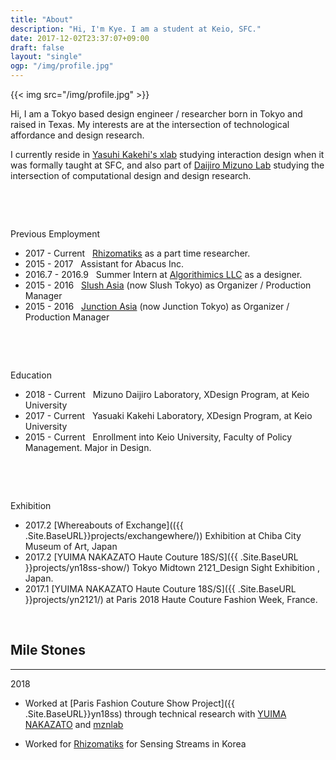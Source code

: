 ```yaml
---
title: "About"
description: "Hi, I'm Kye. I am a student at Keio, SFC."
date: 2017-12-02T23:37:07+09:00
draft: false
layout: "single"
ogp: "/img/profile.jpg"
---
```

{{< img src="/img/profile.jpg" >}}

Hi, I am a Tokyo based design engineer / researcher born in Tokyo and raised in Texas.
My interests are at the intersection of technological affordance and design research.

I currently reside in [Yasuhi Kakehi's xlab](http://www.xlab.sfc.keio.ac.jp/) studying interaction design when it was formally taught at SFC, and also part of [Daijiro Mizuno Lab](http://www.daijirom.com/) studying the intersection of computational design and design research.

&nbsp;

&nbsp;


Previous Employment

- 2017 - Current &nbsp; [Rhizomatiks](http://www.rhizomatiks.com)  as a part time researcher.
- 2015 - 2017 &nbsp; Assistant for Abacus Inc.
- 2016.7 - 2016.9 &nbsp; Summer Intern at [Algorithimics LLC](https://www.adgo.io/) as a designer.
- 2015 - 2016 &nbsp; [Slush Asia](tokyo.slush.org) (now Slush Tokyo) as Organizer / Production Manager
- 2015 - 2016 &nbsp; [Junction Asia](tokyo.hackjunction.com) (now Junction Tokyo) as Organizer / Production Manager

  
&nbsp;

&nbsp;

Education

- 2018 - Current &nbsp; Mizuno Daijiro Laboratory, XDesign Program, at Keio University
- 2017 - Current &nbsp; Yasuaki Kakehi Laboratory, XDesign Program, at Keio University
- 2015 - Current &nbsp; Enrollment into Keio University, Faculty of Policy Management. Major in Design.


&nbsp;

&nbsp;



Exhibition 

- 2017.2 [Whereabouts of Exchange](({{ .Site.BaseURL}}projects/exchangewhere/)) Exhibition at Chiba City Museum of Art, Japan 
- 2017.2 [YUIMA NAKAZATO Haute Couture 18S/S]({{ .Site.BaseURL }}projects/yn18ss-show/) Tokyo Midtown 2121_Design Sight Exhibition , Japan.
- 2017.1 [YUIMA NAKAZATO Haute Couture 18S/S]({{ .Site.BaseURL }}projects/yn2121/) at Paris 2018 Haute Couture Fashion Week, France. 
&nbsp;

&nbsp;

Mile Stones
----
----
2018

* Worked at [Paris Fashion Couture Show Project]({{ .Site.BaseURL}}yn18ss) through technical research with [YUIMA NAKAZATO](http://www.yuimanakazato.com) and [mznlab](http://www.daijirom.com)

* Worked for [Rhizomatiks](www.rhizomatiks.com) for Sensing Streams in Korea

